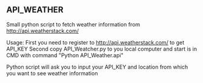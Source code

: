 ## API_WEATHER

Small python script to fetch weather information from http://api.weatherstack.com/

Usage:
First you need to register to http://api.weatherstack.com/ to get API_KEY
Second copy API_Weatcher.py to you local computer and start is in CMD with command "Python API_Weather.api"

Python script will ask you to input your API_KEY and location from which you want to see weather information